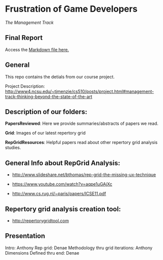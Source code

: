 # Frustration of Game Developers
*The Management Track*

## Final Report
Access the [Markdown file here.](https://github.com/FrustratedGameDev/Papers/blob/master/FinalReport/finalReport.md)

## General
This repo contains the detials from our course project.

Project Description: http://www4.ncsu.edu/~tjmenzie/cs510/posts/project.html#management-track-thinking-beyond-the-state-of-the-art


## Description of our folders:
**PapersReviewed**: Here we provide summaries/abstracts of papers we read.

**Grid**: Images of our latest repertory grid

**RepGridResources**: Helpful papers read about other repertory grid analysis studies.



## General Info about RepGrid Analysis:

* http://www.slideshare.net/bthomas/rep-grid-the-missing-ux-technique

* https://www.youtube.com/watch?v=aqpe1uGAjXc

* http://www.cs.rug.nl/~paris/papers/ICSE11.pdf 

## Repertory grid analysis creation tool: 

* http://repertorygridtool.com


## Presentation

Intro: Anthony
Rep grid: Denae
Methodology thru grid iterations:  Anthony
Dimensions Defined thru end: Denae
